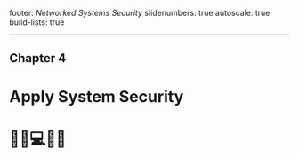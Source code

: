 footer: *Networked Systems Security*
slidenumbers: true
autoscale: true
build-lists: true

---
## Chapter 4
# Apply System Security
# 👩‍💻💻👨‍💻
